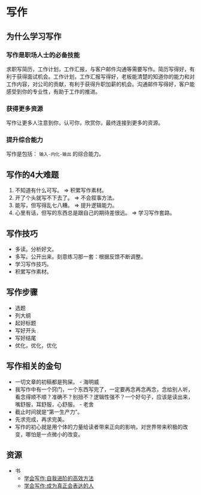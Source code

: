 # 写作
## 为什么学习写作
### 写作是职场人士的必备技能
求职写简历，工作计划，工作汇报，与客户邮件沟通等需要写作。简历写得好，有利于获得面试机会。工作计划，工作汇报写得好，老板能清楚的知道你的能力和对工作内容，对公司的贡献，有利于获得升职加薪的机会。沟通邮件写得好，客户能感受到你的专业性，有助于工作的推进。

### 获得更多资源
写作让更多人注意到你，认可你，欣赏你，最终连接到更多的资源。

### 提升综合能力
写作是包括： `输入-内化-输出` 的综合能力。

## 写作的4大难题
1. 不知道有什么可写。 => 积累写作素材。
2. 开了个头就写不下去了。 => 不会叙事方法。
3. 能写，但写得乱七八糟。 => 提升逻辑能力。
4. 心里有话，但写的东西总是跟自己的期待差很远。 => 学习写作套路。

## 写作技巧
* 多读。分析好文。
* 多写。公开出来。刻意练习那一套：根据反馈不断调整。
* 学习写作技巧。
* 积累写作素材。

## 写作步骤
* 选题
* 列大纲
* 起好标题
* 写好开头
* 写好结尾
* 优化，优化，优化

## 写作相关的金句
* 一切文章的初稿都是狗屎。 - 海明威
* 我写作中有一个窍门，一个东西写完了，一定要再念再念再念，念给别人听，看念得顺不顺？准确不？别扭不？逻辑性强不？一个好句子，应该是读出来，嘴舒服，耳舒服，心舒服。 - 老舍
* 截止时间就是“第一生产力”。
* 先求完成，再求完美。
* 写作的初心就是用个体的力量给读者带来正向的影响，对世界带来积极的改变，哪怕是一点微小的改变。

## 资源
* 书
  * [学会写作:自我进阶的高效方法](https://book.douban.com/subject/33452654/)
  * [学会写作:成为真正会表达的人](https://book.douban.com/subject/27167921/)